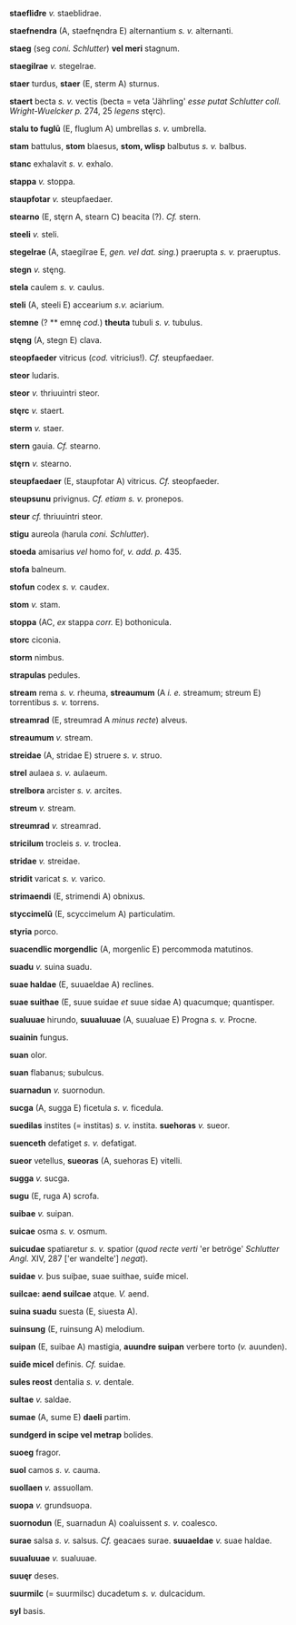 **staefliđre** *v.* staeblidrae.

**staefnendra** (A, staefnęndra E) alternantium *s. v.* alternanti.

**staeg** (seg *coni. Schlutter*) **vel meri** stagnum.

**staegilrae** *v.* stegelrae.

**staer** turdus, **staer** (E, sterm A) sturnus.

**staert** becta *s. v.* vectis (becta = veta 'Jährling' *esse putat
Schlutter coll. Wright-Wuelcker p.* 274, 25 *legens* stęrc).

**stalu to fuglū** (E, fluglum A) umbrellas *s. v.* umbrella.

**stam** battulus, **stom** blaesus, **stom, wlisp** balbutus *s. v.*
balbus.

**stanc** exhalavit *s. v.* exhalo.

**stappa** *v.* stoppa.

**staupfotar** *v.* steupfaedaer.

**stearno** (E, stęrn A, stearn C) beacita (?). *Cf.* stern.

**steeli** *v.* steli.

**stegelrae** (A, staegilrae E, *gen. vel dat. sing.*) praerupta *s.
v.* praeruptus.

**stegn** *v.* stęng.

**stela** caulem *s. v.* caulus.

**steli** (A, steeli E) accearium *s.v.* aciarium.

**stemne** (? \*\* emnę *cod.*) **theuta** tubuli *s. v.* tubulus.

**stęng** (A, stegn E) clava.

**steopfaeder** vitricus (*cod.* vitricius!). *Cf.* steupfaedaer.

**steor** ludaris.

**steor** *v.* thriuuintri steor.

**stęrc** *v.* staert.

**sterm** *v.* staer.

**stern** gauia. *Cf.* stearno.

**stęrn** *v.* stearno.

**steupfaedaer** (E, staupfotar A) vitricus. *Cf.* steopfaeder.

**steupsunu** privignus. *Cf. etiam s. v.* pronepos.

**steur** *cf.* thriuuintri steor.

**stigu** aureola (harula *coni. Schlutter*).

**stoeda** amisarius *vel* homo for̃, *v. add. p.* 435.

**stofa** balneum.

**stofun** codex *s. v.* caudex.

**stom** *v.* stam.

**stoppa** (AC, *ex* stappa *corr.* E) bothonicula.

**storc** ciconia.

**storm** nimbus.

**strapulas** pedules.

**stream** rema *s. v.* rheuma, **streaumum** (A *i. e.* streamum;
streum E) torrentibus *s. v.* torrens.

**streamrad** (E, streumrad A *minus recte*) alveus.

**streaumum** *v.* stream.

**streidae** (A, stridae E) struere *s. v.* struo.

**strel** aulaea *s. v.* aulaeum.

**strelbora** arcister *s. v.* arcites.

**streum** *v.* stream.

**streumrad** *v.* streamrad.

**stricilum** trocleis *s. v.* troclea.

**stridae** *v.* streidae.

**stridit** varicat *s. v.* varico.

**strimaendi** (E, strimendi A) obnixus.

**styccimelũ** (E, scyccimelum A) particulatim.

**styria** porco.

**suacendlic morgendlic** (A, morgenlic E) percommoda matutinos.

**suadu** *v.* suina suadu.

**suae haldae** (E, suuaeldae A) reclines.

**suae suithae** (E, suue suidae *et* suue sidae A) quacumque;
quantisper.

**sualuuae** hirundo, **suualuuae** (A, suualuae E) Progna *s. v.*
Procne.

**suainin** fungus.

**suan** olor.

**suan** flabanus; subulcus.

**suarnadun** *v.* suornodun.

**sucga** (A, sugga E) ficetula *s. v.* ficedula.

**suedilas** instites (= institas) *s. v.* instita. **suehoras** *v.*
sueor.

**suenceth** defatiget *s. v.* defatigat.

**sueor** vetellus, **sueoras** (A, suehoras E) vitelli.

**sugga** *v.* sucga.

**sugu** (E, ruga A) scrofa.

**suibae** *v.* suipan.

**suicae** osma *s. v.* osmum.

**suicudae** spatiaretur *s. v.* spatior (*quod recte verti* 'er
betröge' *Schlutter Angl.* XIV, 287 ['er wandelte'] *negat*).

**suidae** *v.* þus suiþae, suae suithae, suiđe micel.

**suilcae: aend suilcae** atque. *V.* aend.

**suina suadu** suesta (E, siuesta A).

**suinsung** (E, ruinsung A) melodium.

**suipan** (E, suibae A) mastigia, **auundre suipan** verbere torto
(*v.* auunden).

**suiđe micel** definis. *Cf.* suidae.

**sules reost** dentalia *s. v.* dentale.

**sultae** *v.* saldae.

**sumae** (A, sume E) **daeli** partim.

**sundgerd in scipe vel metrap** bolides.

**suoeg** fragor.

**suol** camos *s. v.* cauma.

**suollaen** *v.* assuollam.

**suopa** *v.* grundsuopa.

**suornodun** (E, suarnadun A) coaluissent *s. v.* coalesco.

**surae** salsa *s. v.* salsus. *Cf.* geacaes surae. **suuaeldae** *v.*
suae haldae.

**suualuuae** *v.* sualuuae.

**suuęr** deses.

**suurmilc** (= suurmilsc) ducadetum *s. v.* dulcacidum.

**syl** basis.
